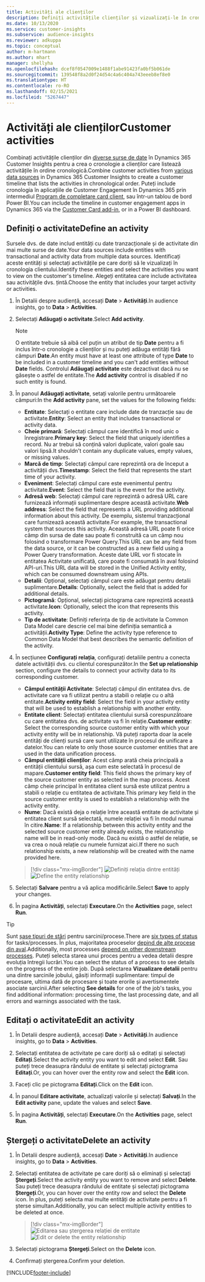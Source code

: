 ```yaml
---
title: Activități ale clienților
description: Definiți activitățile clienților și vizualizați-le în cronologia clienților.
ms.date: 10/13/2020
ms.service: customer-insights
ms.subservice: audience-insights
ms.reviewer: adkuppa
ms.topic: conceptual
author: m-hartmann
ms.author: mhart
manager: shellyha
ms.openlocfilehash: dcef8f0547009e1488f1abe91423fa0bf5b061de
ms.sourcegitcommit: 139548f8a2d0f24d54c4a6c404a743eeeb8ef8e0
ms.translationtype: HT
ms.contentlocale: ro-RO
ms.lasthandoff: 02/15/2021
ms.locfileid: "5267447"
---
```

# <a name="customer-activities"></a><span data-ttu-id="86bb5-103">Activități ale clienților</span><span class="sxs-lookup"><span data-stu-id="86bb5-103">Customer activities</span></span>

<span data-ttu-id="86bb5-104">Combinați activitățile clienților din [diverse surse de date](data-sources.md) în Dynamics 365 Customer Insights pentru a crea o cronologie a clienților care listează activitățile în ordine cronologică.</span><span class="sxs-lookup"><span data-stu-id="86bb5-104">Combine customer activities from [various data sources](data-sources.md) in Dynamics 365 Customer Insights to create a customer timeline that lists the activities in chronological order.</span></span> <span data-ttu-id="86bb5-105">Puteți include cronologia în aplicațiile de Customer Engagement în Dynamics 365 prin intermediul [Program de completare card client](customer-card-add-in.md), sau într-un tablou de bord Power BI.</span><span class="sxs-lookup"><span data-stu-id="86bb5-105">You can include the timeline in customer engagement apps in Dynamics 365 via the [Customer Card add-in](customer-card-add-in.md), or in a Power BI dashboard.</span></span>

## <a name="define-an-activity"></a><span data-ttu-id="86bb5-106">Definiți o activitate</span><span class="sxs-lookup"><span data-stu-id="86bb5-106">Define an activity</span></span>

<span data-ttu-id="86bb5-107">Sursele dvs. de date includ entități cu date tranzacționale și de activitate din mai multe surse de date.</span><span class="sxs-lookup"><span data-stu-id="86bb5-107">Your data sources include entities with transactional and activity data from multiple data sources.</span></span> <span data-ttu-id="86bb5-108">Identificați aceste entități și selectați activitățile pe care doriți să le vizualizați în cronologia clientului.</span><span class="sxs-lookup"><span data-stu-id="86bb5-108">Identify these entities and select the activities you want to view on the customer's timeline.</span></span> <span data-ttu-id="86bb5-109">Alegeți entitatea care include activitatea sau activitățile dvs. țintă.</span><span class="sxs-lookup"><span data-stu-id="86bb5-109">Choose the entity that includes your target activity or activities.</span></span>

1. <span data-ttu-id="86bb5-110">În Detalii despre audiență, accesați **Date** > **Activități**.</span><span class="sxs-lookup"><span data-stu-id="86bb5-110">In audience insights, go to **Data** > **Activities**.</span></span>

1. <span data-ttu-id="86bb5-111">Selectați **Adăugați o activitate**.</span><span class="sxs-lookup"><span data-stu-id="86bb5-111">Select **Add activity**.</span></span>

   > [!NOTE]
   > <span data-ttu-id="86bb5-112">O entitate trebuie să aibă cel puțin un atribut de tip **Date** pentru a fi inclus într-o cronologie a clienților și nu puteți adăuga entități fără câmpuri **Date**.</span><span class="sxs-lookup"><span data-stu-id="86bb5-112">An entity must have at least one attribute of type **Date** to be included in a customer timeline and you can't add entities without **Date** fields.</span></span> <span data-ttu-id="86bb5-113">Controlul **Adăugați activitate** este dezactivat dacă nu se găsește o astfel de entitate.</span><span class="sxs-lookup"><span data-stu-id="86bb5-113">The **Add activity** control is disabled if no such entity is found.</span></span>

1. <span data-ttu-id="86bb5-114">În panoul **Adăugați activitate**, setați valorile pentru următoarele câmpuri:</span><span class="sxs-lookup"><span data-stu-id="86bb5-114">In the **Add activity** pane, set the values for the following fields:</span></span>

   - <span data-ttu-id="86bb5-115">**Entitate**: Selectați o entitate care include date de tranzacție sau de activitate.</span><span class="sxs-lookup"><span data-stu-id="86bb5-115">**Entity**: Select an entity that includes transactional or activity data.</span></span>
   - <span data-ttu-id="86bb5-116">**Cheie primară**: Selectați câmpul care identifică în mod unic o înregistrare.</span><span class="sxs-lookup"><span data-stu-id="86bb5-116">**Primary key**: Select the field that uniquely identifies a record.</span></span> <span data-ttu-id="86bb5-117">Nu ar trebui să conțină valori duplicate, valori goale sau valori lipsă.</span><span class="sxs-lookup"><span data-stu-id="86bb5-117">It shouldn't contain any duplicate values, empty values, or missing values.</span></span>
   - <span data-ttu-id="86bb5-118">**Marcă de timp**: Selectați câmpul care reprezintă ora de început a activității dvs.</span><span class="sxs-lookup"><span data-stu-id="86bb5-118">**Timestamp**: Select the field that represents the start time of your activity.</span></span>
   - <span data-ttu-id="86bb5-119">**Eveniment**: Selectați câmpul care este evenimentul pentru activitate.</span><span class="sxs-lookup"><span data-stu-id="86bb5-119">**Event**: Select the field that is the event for the activity.</span></span>
   - <span data-ttu-id="86bb5-120">**Adresă web**: Selectați câmpul care reprezintă o adresă URL care furnizează informații suplimentare despre această activitate.</span><span class="sxs-lookup"><span data-stu-id="86bb5-120">**Web address**: Select the field that represents a URL providing additional information about this activity.</span></span> <span data-ttu-id="86bb5-121">De exemplu, sistemul tranzacțional care furnizează această activitate.</span><span class="sxs-lookup"><span data-stu-id="86bb5-121">For example, the transactional system that sources this activity.</span></span> <span data-ttu-id="86bb5-122">Această adresă URL poate fi orice câmp din sursa de date sau poate fi construită ca un câmp nou folosind o transformare Power Query.</span><span class="sxs-lookup"><span data-stu-id="86bb5-122">This URL can be any field from the data source, or it can be constructed as a new field using a Power Query transformation.</span></span> <span data-ttu-id="86bb5-123">Aceste date URL vor fi stocate în entitatea Activitate unificată, care poate fi consumată în aval folosind API-uri.</span><span class="sxs-lookup"><span data-stu-id="86bb5-123">This URL data will be stored in the Unified Activity entity, which can be consumed downstream using APIs.</span></span>
   - <span data-ttu-id="86bb5-124">**Detalii**: Opțional, selectați câmpul care este adăugat pentru detalii suplimentare.</span><span class="sxs-lookup"><span data-stu-id="86bb5-124">**Details**: Optionally, select the field that is added for additional details.</span></span>
   - <span data-ttu-id="86bb5-125">**Pictogramă**: Opțional, selectați pictograma care reprezintă această activitate.</span><span class="sxs-lookup"><span data-stu-id="86bb5-125">**Icon**: Optionally, select the icon that represents this activity.</span></span>
   - <span data-ttu-id="86bb5-126">**Tip de activitate**: Definiți referința de tip de activitate la Common Data Model care descrie cel mai bine definiția semantică a activității.</span><span class="sxs-lookup"><span data-stu-id="86bb5-126">**Activity Type**: Define the activity type reference to Common Data Model that best describes the semantic definition of the activity.</span></span>

1. <span data-ttu-id="86bb5-127">În secțiunee **Configurați relația**, configurați detaliile pentru a conecta datele activității dvs. cu clientul corespunzător.</span><span class="sxs-lookup"><span data-stu-id="86bb5-127">In the **Set up relationship** section, configure the details to connect your activity data to its corresponding customer.</span></span>

    - <span data-ttu-id="86bb5-128">**Câmpul entității Activitate**: Selectați câmpul din entitatea dvs. de activitate care va fi utilizat pentru a stabili o relație cu o altă entitate.</span><span class="sxs-lookup"><span data-stu-id="86bb5-128">**Activity entity field**: Select the field in your activity entity that will be used to establish a relationship with another entity.</span></span>
    - <span data-ttu-id="86bb5-129">**Entitate client**: Selectați entitatea clientului sursă corespunzătoare cu care entitatea dvs. de activitate va fi în relație.</span><span class="sxs-lookup"><span data-stu-id="86bb5-129">**Customer entity**: Select the corresponding source customer entity with which your activity entity will be in relationship.</span></span> <span data-ttu-id="86bb5-130">Vă puteți raporta doar la acele entități de clienți sursă care sunt utilizate în procesul de unificare a datelor.</span><span class="sxs-lookup"><span data-stu-id="86bb5-130">You can relate to only those source customer entities that are used in the data unification process.</span></span>
    - <span data-ttu-id="86bb5-131">**Câmpul entității clienților**: Acest câmp arată cheia principală a entității clientului sursă, așa cum este selectată în procesul de mapare.</span><span class="sxs-lookup"><span data-stu-id="86bb5-131">**Customer entity field**: This field shows the primary key of the source customer entity as selected in the map process.</span></span> <span data-ttu-id="86bb5-132">Acest câmp cheie principal în entitatea client sursă este utilizat pentru a stabili o relație cu entitatea de activitate.</span><span class="sxs-lookup"><span data-stu-id="86bb5-132">This primary key field in the source customer entity is used to establish a relationship with the activity entity.</span></span>
    - <span data-ttu-id="86bb5-133">**Nume**: Dacă există deja o relație între această entitate de activitate și entitatea client sursă selectată, numele relației va fi în modul numai în citire.</span><span class="sxs-lookup"><span data-stu-id="86bb5-133">**Name**: If a relationship between this activity entity and the selected source customer entity already exists, the relationship name will be in read-only mode.</span></span> <span data-ttu-id="86bb5-134">Dacă nu există o astfel de relație, se va crea o nouă relație cu numele furnizat aici.</span><span class="sxs-lookup"><span data-stu-id="86bb5-134">If there no such relationship exists, a new relationship will be created with the name provided here.</span></span>
   
   > [!div class="mx-imgBorder"]
   > <span data-ttu-id="86bb5-135">![Definiți relația dintre entități](media/activities-entities-define.png "Definiți relația dintre entități")</span><span class="sxs-lookup"><span data-stu-id="86bb5-135">![Define the entity relationship](media/activities-entities-define.png "Define the entity relationship")</span></span>

1. <span data-ttu-id="86bb5-136">Selectați **Salvare** pentru a vă aplica modificările.</span><span class="sxs-lookup"><span data-stu-id="86bb5-136">Select **Save** to apply your changes.</span></span>

1. <span data-ttu-id="86bb5-137">În pagina **Activități**, selectați **Executare**.</span><span class="sxs-lookup"><span data-stu-id="86bb5-137">On the **Activities** page, select **Run**.</span></span>

> [!TIP]
> <span data-ttu-id="86bb5-138">Sunt [șase tipuri de stări](system.md#status-types) pentru sarcini/procese.</span><span class="sxs-lookup"><span data-stu-id="86bb5-138">There are [six types of status](system.md#status-types) for tasks/processes.</span></span> <span data-ttu-id="86bb5-139">În plus, majoritatea proceselor [depind de alte procese din aval](system.md#refresh-policies).</span><span class="sxs-lookup"><span data-stu-id="86bb5-139">Additionally, most processes [depend on other downstream processes](system.md#refresh-policies).</span></span> <span data-ttu-id="86bb5-140">Puteți selecta starea unui proces pentru a vedea detalii despre evoluția întregii lucrări.</span><span class="sxs-lookup"><span data-stu-id="86bb5-140">You can select the status of a process to see details on the progress of the entire job.</span></span> <span data-ttu-id="86bb5-141">După selectarea **Vizualizare detalii** pentru una dintre sarcinile jobului, găsiți informații suplimentare: timpul de procesare, ultima dată de procesare și toate erorile și avertismentele asociate sarcinii.</span><span class="sxs-lookup"><span data-stu-id="86bb5-141">After selecting **See details** for one of the job's tasks, you find additional information: processing time, the last processing date, and all errors and warnings associated with the task.</span></span>

## <a name="edit-an-activity"></a><span data-ttu-id="86bb5-142">Editați o activitate</span><span class="sxs-lookup"><span data-stu-id="86bb5-142">Edit an activity</span></span>

1. <span data-ttu-id="86bb5-143">În Detalii despre audiență, accesați **Date** > **Activități**.</span><span class="sxs-lookup"><span data-stu-id="86bb5-143">In audience insights, go to **Data** > **Activities**.</span></span>

2. <span data-ttu-id="86bb5-144">Selectați entitatea de activitate pe care doriți să o editați și selectați **Editați**.</span><span class="sxs-lookup"><span data-stu-id="86bb5-144">Select the activity entity you want to edit and select **Edit**.</span></span> <span data-ttu-id="86bb5-145">Sau puteți trece deasupra rândului de entitate și selectați pictograma **Editați**.</span><span class="sxs-lookup"><span data-stu-id="86bb5-145">Or, you can hover over the entity row and select the **Edit** icon.</span></span>

3. <span data-ttu-id="86bb5-146">Faceți clic pe pictograma **Editați**.</span><span class="sxs-lookup"><span data-stu-id="86bb5-146">Click on the **Edit** icon.</span></span>

4. <span data-ttu-id="86bb5-147">În panoul **Editare activitate**, actualizați valorile și selectați **Salvați**.</span><span class="sxs-lookup"><span data-stu-id="86bb5-147">In the **Edit activity** pane, update the values and select **Save**.</span></span>

5. <span data-ttu-id="86bb5-148">În pagina **Activități**, selectați **Executare**.</span><span class="sxs-lookup"><span data-stu-id="86bb5-148">On the **Activities** page, select **Run**.</span></span>

## <a name="delete-an-activity"></a><span data-ttu-id="86bb5-149">Ștergeți o activitate</span><span class="sxs-lookup"><span data-stu-id="86bb5-149">Delete an activity</span></span>

1. <span data-ttu-id="86bb5-150">În Detalii despre audiență, accesați **Date** > **Activități**.</span><span class="sxs-lookup"><span data-stu-id="86bb5-150">In audience insights, go to **Data** > **Activities**.</span></span>

2. <span data-ttu-id="86bb5-151">Selectați entitatea de activitate pe care doriți să o eliminați și selectați **Ștergeți**.</span><span class="sxs-lookup"><span data-stu-id="86bb5-151">Select the activity entity you want to remove and select **Delete**.</span></span> <span data-ttu-id="86bb5-152">Sau puteți trece deasupra rândului de entitate și selectați pictograma **Ștergeți**.</span><span class="sxs-lookup"><span data-stu-id="86bb5-152">Or, you can hover over the entity row and select the **Delete** icon.</span></span> <span data-ttu-id="86bb5-153">În plus, puteți selecta mai multe entități de activitate pentru a fi șterse simultan.</span><span class="sxs-lookup"><span data-stu-id="86bb5-153">Additionally, you can select multiple activity entities to be deleted at once.</span></span>
   > [!div class="mx-imgBorder"]
   > <span data-ttu-id="86bb5-154">![Editarea sau ștergerea relației de entitate](media/activities-entities-edit-delete.png "Editarea sau ștergerea relației de entitate")</span><span class="sxs-lookup"><span data-stu-id="86bb5-154">![Edit or delete the entity relationship](media/activities-entities-edit-delete.png "Edit or delete the entity relationship")</span></span>

3. <span data-ttu-id="86bb5-155">Selectați pictograma **Ștergeți**.</span><span class="sxs-lookup"><span data-stu-id="86bb5-155">Select on the **Delete** icon.</span></span>

4. <span data-ttu-id="86bb5-156">Confirmați ștergerea.</span><span class="sxs-lookup"><span data-stu-id="86bb5-156">Confirm your deletion.</span></span>


[!INCLUDE[footer-include](../includes/footer-banner.md)]